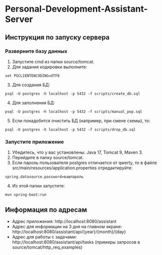 # Personal-Development-Assistant-Server
## Инструкция по запуску сервера
### Разверните базу данных
1. Запустите cmd из папки source/tomcat.
2. Для задания кодировки выполните:
```
set PGCLIENTENCODING=UTF8
```
3. Для создания БД:
```
psql -U postgres -h localhost -p 5432 -f scripts/create_db.sql
```
4. Для заполнения БД:
```
psql -U postgres -h localhost -p 5432 -f scripts/manual_pop.sql
```
5. Если понадобится очистить БД (например, при смене схемы), то:
```
psql -U postgres -h localhost -p 5432 -f scripts/drop_db.sql
```
### Запустите приложение
1. Убедитесь, что у вас установлены: Java 17, Tomcat 9, Maven 3.
2. Перейдите в папку source/tomcat.
3. Если пароль пользователя postgres отличается от qwerty, то в файле src/main/resources/application.properties отредактируйте:
```
spring.datasource.password=вашпароль
```
4. Из этой папки запустите:
```
mvn spring-boot:run
```

## Информация по адресам
* Адрес приложения: http://localhost:8080/assistant
* Адрес для информации на 3 дня на главном экране: http://localhost:8080/assistant/api/{year}/{month}/{day}
* Адрес для работы с задачами: http://localhost:8080/assistant/api/tasks (примеры запросов в source/tomcat/http_req_examples)
